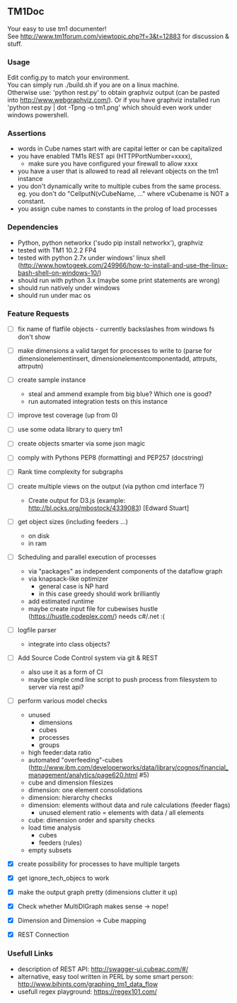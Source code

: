 ## TM1Doc
Your easy to use tm1 documenter!  
See http://www.tm1forum.com/viewtopic.php?f=3&t=12883 for discussion & stuff.

### Usage
Edit config.py to match your environment.  
You can simply run ./build.sh if you are on a linux machine.  
Otherwise use: 'python rest.py' to obtain graphviz output (can be pasted into http://www.webgraphviz.com/). Or if you have graphviz installed run 'python rest.py | dot -Tpng -o tm1.png' which should even work under windows powershell.

### Assertions
- words in Cube names start with are capital letter or can be capitalized
- you have enabled TM1s REST api (HTTPPortNumber=xxxx),
  - make sure you have configured your firewall to allow xxxx
- you have a user that is allowed to read all relevant objects on the tm1 instance
- you don't dynamically write to multiple cubes from the same process. eg. you don't do "CellputN(vCubeName, ..." where vCubename is NOT a constant.
- you assign cube names to constants in the prolog of load processes

### Dependencies
- Python, python networkx ('sudo pip install networkx'), graphviz
- tested with TM1 10.2.2 FP4
- tested with python 2.7x under windows' linux shell (http://www.howtogeek.com/249966/how-to-install-and-use-the-linux-bash-shell-on-windows-10/)
- should run with python 3.x (maybe some print statements are wrong)
- should run natively under windows
- should run under mac os

### Feature Requests

- [ ] fix name of flatfile objects - currently backslashes from windows fs don't show
- [ ] make dimensions a valid target for processes to write to (parse for dimensionelementinsert, dimensionelementcomponentadd, attrputs, attrputn)
- [ ] create sample instance
  - steal and ammend example from big blue? Which one is good?
  - run automated integration tests on this instance
- [ ] improve test coverage (up from 0)
- [ ] use some odata library to query tm1
- [ ] create objects smarter via some json magic
- [ ] comply with Pythons PEP8 (formatting) and PEP257 (docstring)
- [ ] Rank time complexity for subgraphs
- [ ] create multiple views on the output (via python cmd interface ?)
  - Create output for D3.js (example: http://bl.ocks.org/mbostock/4339083) [Edward Stuart]
- [ ] get object sizes (including feeders ...)
  - on disk
  - in ram
- [ ] Scheduling and parallel execution of processes
  - via "packages" as independent components of the dataflow graph
  - via knapsack-like optimizer
    - general case is NP hard
    - in this case greedy should work brilliantly
  - add estimated runtime
  - maybe create input file for cubewises hustle (https://hustle.codeplex.com/) needs c#/.net :(  
- [ ] logfile parser
  - integrate into class objects?
- [ ] Add Source Code Control system via git & REST
  - also use it as a form of CI
  - maybe simple cmd line script to push process from filesystem to server via rest api?
- [ ] perform various model checks
  - unused
    - dimensions
    - cubes
    - processes
    - groups
  - high feeder:data ratio
  - automated "overfeeding"-cubes (http://www.ibm.com/developerworks/data/library/cognos/financial_management/analytics/page620.html #5)
  - cube and dimension filesizes
  - dimension: one element consolidations
  - dimension: hierarchy checks
  - dimension: elements without data and rule calculations (feeder flags)
    - unused element ratio = elements with data / all elements
  - cube: dimension order and sparsity checks
  - load time analysis
    - cubes
    - feeders (rules)
  - empty subsets


- [x] create possibility for processes to have multiple targets
- [x] get ignore_tech_objecs to work
- [x] make the output graph pretty (dimensions clutter it up)
- [x] Check whether MultiDIGraph makes sense -> nope!
- [x] Dimension and Dimension -> Cube mapping
- [x] REST Connection


### Usefull Links
- description of REST API: http://swagger-ui.cubeac.com/#/
- alternative, easy tool written in PERL by some smart person: http://www.bihints.com/graphing_tm1_data_flow
- usefull regex playground: https://regex101.com/
